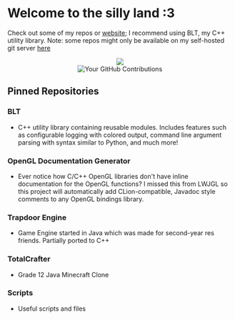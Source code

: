 # Welcome to the silly land :3
Check out some of my repos or [website](https://tpgc.me/); I recommend using BLT, my C++ utility library.
Note: some repos might only be available on my self-hosted git server [here](https://git.tpgc.me)

<div align="center">
  <img src="https://github-readme-stats.vercel.app/api?username=Tri11Paragon&show_icons=true&theme=radical" />
</div>

<div align="center">
  <img src="https://github-readme-streak-stats.herokuapp.com/?user=Tri11Paragon&theme=radical" alt="Your GitHub Contributions" />
</div>

## Pinned Repositories
### BLT
- C++ utility library containing reusable modules. Includes features such as configurable logging with colored output, command line argument parsing with syntax similar to Python, and much more!
### OpenGL Documentation Generator
- Ever notice how C/C++ OpenGL libraries don't have inline documentation for the OpenGL functions? I missed this from LWJGL so this project will automatically add CLion-compatible, Javadoc style comments to any OpenGL bindings library.
### Trapdoor Engine
- Game Engine started in Java which was made for second-year res friends. Partially ported to C++
### TotalCrafter
- Grade 12 Java Minecraft Clone
### Scripts
- Useful scripts and files
